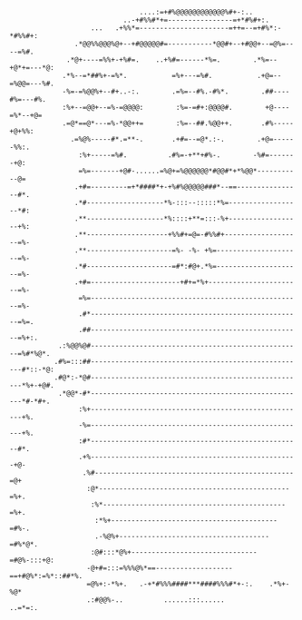                                                                                  
                                    ....:=+#%@@@@@@@@@@@@%#+-:..                                    
                                ..-+#%%#*+=----------------=+*#%#+:.                                
                        ...   .+%%*=----------------------=++=--=+#%*:-*#%%#+:                      
                    .*@@%%@@@%@+--+#@@@@@#=-----------*@@#+--+#@@+--=@%=----=%#.                    
                  .*@+----=%%+-+%#=.    ..+%#=------*%=.        .*%=--+@*+=---*@:                   
                 .*%--=*##%+-=%*.           =%+---=%#.           .+@=--=%@@=---%#.                  
                 -%=-=%@@%+--#+..-:.        .=%=--#%.-#%*.        .##----#%=---#%.                  
                 :%+--=@@+--=%-=@@@@:        :%=-=#+:@@@@#.        +@----=%*--+@=                   
                 .=@*==@*---=%-*@@++=        :%=--##.%@@++.       .#%-----+@+%%:                    
                   .=%@%-----#*.=**-.       .+#=--=@*.:-.        .+@=------%%:.                     
                     :%+-----=%#.          .#%=-+**+#%-.        -%#=-------+@:                      
                     =%=-------+@#-......=%@+=%@@@@@@*#@@#*+*%@@*-----------@=                      
                    .+#=---------=+*####*+-+%#%@@@@@###*--==----------------#*.                     
                    .*#-------------------*%-:::--:::::*%=------------------*#:                     
                    .**-------------------*%::::+**=:::-%+------------------+%:                     
                    .**--------------------+%%#+=@=-#%%#+-------------------=%-                     
                    .**---------------------=%- -%- +%=---------------------=%-                     
                    .*#---------------------=#*:#@+.*%=---------------------=%-                     
                    .+#=----------------------+#+=*%+-----------------------=%-                     
                     =%=----------------------------------------------------=%-                                  
                     .#*----------------------------------------------------=%=.                    
                     .##----------------------------------------------------=%+:.                   
                .:%@@%@#----------------------------------------------------=%#*%@*.                
               .#%=:::##-----------------------------------------------------#*::-*@:               
               .#@*:-*@#-----------------------------------------------------*%+-+@#.               
                .*@@*-#*-----------------------------------------------------*#-*#+.                
                     :%+-----------------------------------------------------+%.                    
                     -%=-----------------------------------------------------+%.                           
                     :#*----------------------------------------------------#*.                     
                     .+%---------------------------------------------------+@-                      
                      .%#-------------------------------------------------=@+                       
                       :@*-----------------------------------------------=%+.                       
                        :%*---------------------------------------------=%+.                        
                         :*%+-----------------------------------------=#%-.                         
                         .-%@%+-------------------------------------=#%*@*.                         
                        :@#:::*@%+-------------------------------=#@%-:::+@:                        
                       -@+#=:::=%%%@%*==-------------------==+#@%*:=%*::##*%.                       
                       =@%+:-*%+.   .-+*#%%%####***####%%%#*+-:.    .*%+-%@*                        
                       .:#@@%-..          ......:::......            ..=*=:.                        
                                                                                                    
                                                                                                    